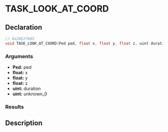 # TASK_LOOK_AT_COORD

## Declaration
```cpp
// 0x26E27605
void TASK_LOOK_AT_COORD(Ped ped, float x, float y, float z, uint duration, uint unknown_0);
```

### Arguments
- **Ped:** ped
- **float:** x
- **float:** y
- **float:** z
- **uint:** duration
- **uint:** unknown_0

### Results

## Description
